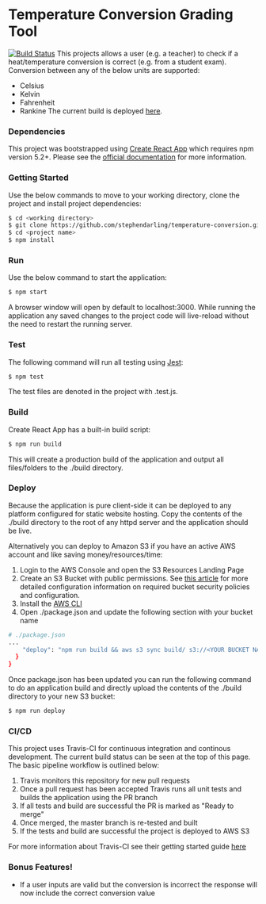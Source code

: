 # Temperature Conversion Grading Tool
[![Build Status](https://travis-ci.org/stephendarling/temperature-conversion.svg?branch=master)](https://travis-ci.org/stephendarling/temperature-conversion)
This projects allows a user (e.g. a teacher) to check if a heat/temperature conversion is correct (e.g. from a student exam). Conversion between any of the below units are supported:
- Celsius
- Kelvin
- Fahrenheit
- Rankine
The current build is deployed [here](http://temperature-conversion.s3-website-us-east-1.amazonaws.com/).

### Dependencies
This project was bootstrapped using [Create React App](https://github.com/facebookincubator/create-react-app) which requires npm version 5.2+. Please see the [official documentation](https://github.com/facebook/create-react-app/blob/master/packages/react-scripts/template/README.md) for more information. 

### Getting Started
Use the below commands to move to your working directory, clone the project and install project dependencies:
```sh
$ cd <working directory>
$ git clone https://github.com/stephendarling/temperature-conversion.git <project name>
$ cd <project name>
$ npm install
```

### Run
Use the below command to start the application:
```sh
$ npm start
```
A browser window will open by default to localhost:3000. While running the application any saved changes to the project code will live-reload without the need to restart the running server. 

### Test
The following command will run all testing using [Jest](https://facebook.github.io/jest/docs/en/tutorial-react.html):
```sh
$ npm test 
```
The test files are denoted in the project with <filename>.test.js. 

### Build
Create React App has a built-in build script:
```sh
$ npm run build
```
This will create a production build of the application and output all files/folders to the ./build directory. 

### Deploy
Because the application is pure client-side it can be deployed to any platform configured for static website hosting. Copy the contents of the ./build directory to the root of any httpd server and the application should be live. 

Alternatively you can deploy to Amazon S3 if you have an active AWS account and like saving money/resources/time:
1. Login to the AWS Console and open the S3 Resources Landing Page
2. Create an S3 Bucket with public permissions. See [this article](https://docs.aws.amazon.com/AmazonS3/latest/dev/WebsiteHosting.html) for more detailed configuration information on required bucket security policies and configuration. 
3. Install the [AWS CLI](https://docs.aws.amazon.com/cli/latest/userguide/installing.html)
4. Open ./package.json and update the following section with your bucket name
```sh
# ./package.json
...
    "deploy": "npm run build && aws s3 sync build/ s3://<YOUR BUCKET NAME HERE>"
  }
}
```
Once package.json has been updated you can run the following command to do an application build and directly upload the contents of the ./build directory to your new S3 bucket:
```sh
$ npm run deploy
```

### CI/CD
This project uses Travis-CI for continuous integration and continous development. The current build status can be seen at the top of this page. The basic pipeline workflow is outlined below:
1. Travis monitors this repository for new pull requests
2. Once a pull request has been accepted Travis runs all unit tests and builds the application using the PR branch
3. If all tests and build are successful the PR is marked as "Ready to merge"
4. Once merged, the master branch is re-tested and built
5. If the tests and build are successful the project is deployed to AWS S3

For more information about Travis-CI see their getting started guide [here](https://docs.travis-ci.com/user/getting-started/)

### Bonus Features!
  - If a user inputs are valid but the conversion is incorrect the response will now include the correct conversion value
